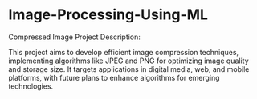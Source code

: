 # Image-Processing-Using-ML

Compressed Image Project Description:

This project aims to develop efficient image compression techniques, implementing algorithms like JPEG and PNG for optimizing image quality and storage size. It targets applications in digital media, web, and mobile platforms, with future plans to enhance algorithms for emerging technologies.
